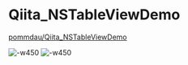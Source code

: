 # Qiita_NSTableViewDemo
[pommdau/Qiita\_NSTableViewDemo](https://github.com/pommdau/Qiita_NSTableViewDemo)

![-w450](https://i.imgur.com/MUABqsd.jpg)
![-w450](https://i.imgur.com/QfYZlnL.jpg)

